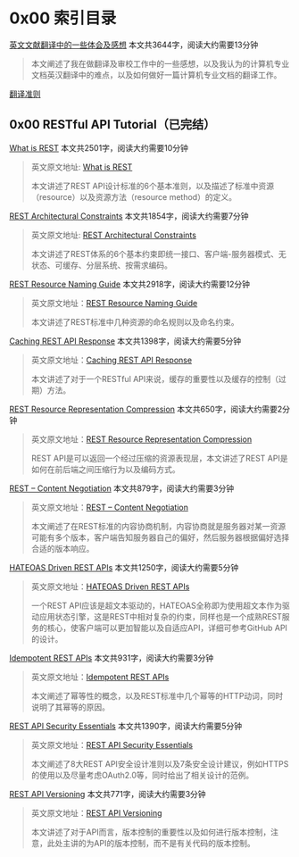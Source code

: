 # 0x00 索引目录

[英文文献翻译中的一些体会及感想](/essays/english/英文文献翻译中的一些体会及感想) 本文共3644字，阅读大约需要13分钟

> 本文阐述了我在做翻译及审校工作中的一些感想，以及我认为的计算机专业文档英汉翻译中的难点，以及如何做好一篇计算机专业文档的翻译工作。

[翻译准则]()

## 0x00 RESTful API Tutorial（已完结）

[What is REST](/translations/restful-api-tutorial/What%20is%20REST) 本文共2501字，阅读大约需要10分钟

> 英文原文地址: [What is REST](https://restfulapi.net/)
>
> 本文讲述了REST API设计标准的6个基本准则，以及描述了标准中资源（resource）以及资源方法（resource method）的定义。

[REST Architectural Constraints](/translations/restful-api-tutorial/REST%20Architectural%20Constraints) 本文共1854字，阅读大约需要7分钟

> 英文原文地址: [REST Architectural Constraints](https://restfulapi.net/rest-architectural-constraints/)
>
> 本文讲述了REST体系的6个基本约束即统一接口、客户端-服务器模式、无状态、可缓存、分层系统、按需求编码。

[REST Resource Naming Guide](/translations/restful-api-tutorial/REST%20Resource%20Naming%20Guide) 本文共2918字，阅读大约需要12分钟

> 英文原文地址：[REST Resource Naming Guide](https://restfulapi.net/resource-naming/)
>
> 本文讲述了REST标准中几种资源的命名规则以及命名约束。

[Caching REST API Response](/translations/restful-api-tutorial/Caching%20REST%20API%20Response) 本文共1398字，阅读大约需要5分钟

> 英文原文地址：[Caching REST API Response](https://restfulapi.net/caching/)
>
> 本文讲述了对于一个RESTful API来说，缓存的重要性以及缓存的控制（过期）方法。

[REST Resource Representation Compression](/translations/restful-api-tutorial/REST%20Resource%20Representation%20Compression) 本文共650字，阅读大约需要2分钟

> 英文原文地址：[REST Resource Representation Compression](https://restfulapi.net/rest-resource-compression/)
>
> REST API是可以返回一个经过压缩的资源表现层，本文讲述了REST API是如何在前后端之间压缩行为以及编码方式。

[REST – Content Negotiation](/translations/restful-api-tutorial/REST%20–%20Content%20Negotiation) 本文共879字，阅读大约需要3分钟

> 英文原文地址：[REST – Content Negotiation](https://restfulapi.net/content-negotiation/)
>
> 本文阐述了在REST标准的内容协商机制，内容协商就是服务器对某一资源可能有多个版本，客户端告知服务器自己的偏好，然后服务器根据偏好选择合适的版本响应。

[HATEOAS Driven REST APIs](/translations/restful-api-tutorial/HATEOAS%20Driven%20REST%20APIs) 本文共1250字，阅读大约需要5分钟

> 英文原文地址：[HATEOAS Driven REST APIs](https://restfulapi.net/hateoas/)
>
> 一个REST API应该是超文本驱动的，HATEOAS全称即为使用超文本作为驱动应用状态引擎，这是REST中相对复杂的约束，同样也是一个成熟REST服务的核心，使客户端可以更加智能以及自适应API，详细可参考GitHub API的设计。

[Idempotent REST APIs](/translations/restful-api-tutorial/Idempotent%20REST%20APIs) 本文共931字，阅读大约需要3分钟

> 英文原文地址：[Idempotent REST APIs](https://restfulapi.net/idempotent-rest-apis/) 
>
> 本文阐述了幂等性的概念，以及REST标准中几个幂等的HTTP动词，同时说明了其幂等的原因。

[REST API Security Essentials](/translations/restful-api-tutorial/REST%20API%20Security%20Essentials) 本文共1390字，阅读大约需要5分钟

> 英文原文地址：[REST API Security Essentials](https://restfulapi.net/security-essentials/)
>
> 本文阐述了8大REST API安全设计准则以及7条安全设计建议，例如HTTPS的使用以及尽量考虑OAuth2.0等，同时给出了相关设计的范例。

[REST API Versioning](/translations/restful-api-tutorial/REST%20API%20Versioning) 本文共771字，阅读大约需要3分钟

> 英文原文地址：[REST API Versioning](https://restfulapi.net/versioning/)
>
> 本文讲述了对于API而言，版本控制的重要性以及如何进行版本控制，注意，此处主讲的为API的版本控制，而不是有关代码的版本控制。
